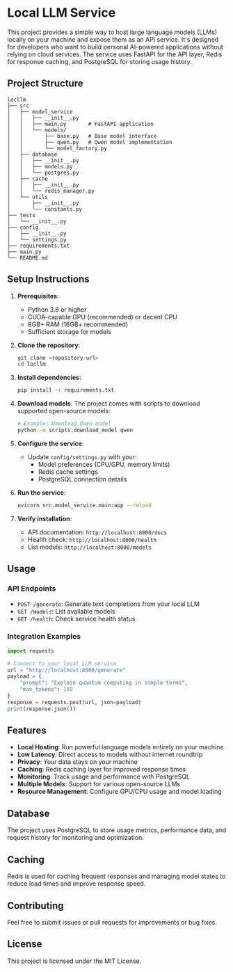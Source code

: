 # Local LLM Service

This project provides a simple way to host large language models (LLMs) locally on your machine and expose them as an API service. It's designed for developers who want to build personal AI-powered applications without relying on cloud services. The service uses FastAPI for the API layer, Redis for response caching, and PostgreSQL for storing usage history.

## Project Structure

```
locllm
├── src
│   ├── model_service
│   │   ├── __init__.py
│   │   ├── main.py       # FastAPI application
│   │   └── models/
│   │       ├── base.py   # Base model interface
│   │       ├── qwen.py   # Qwen model implementation
│   │       └── model_factory.py
│   ├── database
│   │   ├── __init__.py
│   │   ├── models.py
│   │   └── postgres.py
│   ├── cache
│   │   ├── __init__.py
│   │   └── redis_manager.py
│   └── utils
│       ├── __init__.py
│       └── constants.py
├── tests
│   └── __init__.py
├── config
│   ├── __init__.py
│   └── settings.py
├── requirements.txt
├── main.py
└── README.md
```

## Setup Instructions

1. **Prerequisites**:
   - Python 3.8 or higher
   - CUDA-capable GPU (recommended) or decent CPU
   - 8GB+ RAM (16GB+ recommended)
   - Sufficient storage for models

2. **Clone the repository**:
   ```bash
   git clone <repository-url>
   cd locllm
   ```

3. **Install dependencies**:
   ```bash
   pip install -r requirements.txt
   ```

4. **Download models**:
   The project comes with scripts to download supported open-source models:
   ```bash
   # Example: Download Qwen model
   python -m scripts.download_model qwen
   ```

5. **Configure the service**:
   - Update `config/settings.py` with your:
     - Model preferences (CPU/GPU, memory limits)
     - Redis cache settings
     - PostgreSQL connection details

6. **Run the service**:
   ```bash
   uvicorn src.model_service.main:app --reload
   ```

7. **Verify installation**:
   - API documentation: `http://localhost:8000/docs`
   - Health check: `http://localhost:8000/health`
   - List models: `http://localhost:8000/models`

## Usage

### API Endpoints

- `POST /generate`: Generate text completions from your local LLM
- `GET /models`: List available models
- `GET /health`: Check service health status

### Integration Examples

```python
import requests

# Connect to your local LLM service
url = "http://localhost:8000/generate"
payload = {
    "prompt": "Explain quantum computing in simple terms",
    "max_tokens": 100
}
response = requests.post(url, json=payload)
print(response.json())
```

## Features

- **Local Hosting**: Run powerful language models entirely on your machine
- **Low Latency**: Direct access to models without internet roundtrip
- **Privacy**: Your data stays on your machine
- **Caching**: Redis caching layer for improved response times
- **Monitoring**: Track usage and performance with PostgreSQL
- **Multiple Models**: Support for various open-source LLMs
- **Resource Management**: Configure GPU/CPU usage and model loading

## Database

The project uses PostgreSQL to store usage metrics, performance data, and request history for monitoring and optimization.

## Caching

Redis is used for caching frequent responses and managing model states to reduce load times and improve response speed.

## Contributing

Feel free to submit issues or pull requests for improvements or bug fixes.

## License

This project is licensed under the MIT License.